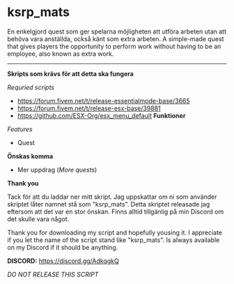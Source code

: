 # ksrp_mats
En enkelgjord quest som ger spelarna möjligheten att utföra arbeten utan att behöva vara anställda, också känt som extra arbeten.
A simple-made quest that gives players the opportunity to perform work without having to be an employee, also known as extra work.

___

__Skripts som krävs för att detta ska fungera__

*Requried scripts*
- https://forum.fivem.net/t/release-essentialmode-base/3665
- https://forum.fivem.net/t/release-esx-base/39881
- https://github.com/ESX-Org/esx_menu_default
__Funktioner__

*Features*
- Quest

__Önskas komma__

- Mer uppdrag (*More quests*)

__Thank you__

Tack för att du laddar ner mitt skript. Jag uppskattar om ni som använder skriptet låter namnet stå som "ksrp_mats". Detta skriptet releasade jag eftersom att det var en stor önskan. Finns alltid tillgänlig på min Discord om det skulle vara något.

Thank you for downloading my script and hopefully yousing it. I appreciate if you let the name of the script stand like "ksrp_mats". Is always available on my Discord if it should be anything.

**DISCORD:** https://discord.gg/AdkqgkQ

*DO NOT RELEASE THIS SCRIPT*
